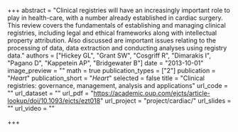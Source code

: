 +++
abstract = "Clinical registries will have an increasingly important role to play in health-care, with a number already established in cardiac surgery. This review covers the fundamentals of establishing and managing clinical registries, including legal and ethical frameworks along with intellectual property attribution. Also discussed are important issues relating to the processing of data, data extraction and conducting analyses using registry data."
authors = ["Hickey GL", "Grant SW", "Cosgriff R", "Dimarakis I", "Pagano D", "Kappetein AP", "Bridgewater B"]
date = "2013-10-01"
image_preview = ""
math = true
publication_types = ["2"]
publication = "*Heart*"
publication_short = "*Heart*"
selected = false
title = "Clinical registries: governance, management, analysis and applications"
url_code = ""
url_dataset = ""
url_pdf = "https://academic.oup.com/ejcts/article-lookup/doi/10.1093/ejcts/ezt018"
url_project = "project/cardiac/"
url_slides = ""
url_video = ""

+++
